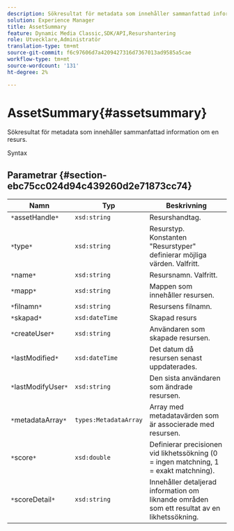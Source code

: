```yaml
---
description: Sökresultat för metadata som innehåller sammanfattad information om en resurs.
solution: Experience Manager
title: AssetSummary
feature: Dynamic Media Classic,SDK/API,Resurshantering
role: Utvecklare,Administratör
translation-type: tm+mt
source-git-commit: f6c97606d7a4209427316d7367013ad9585a5cae
workflow-type: tm+mt
source-wordcount: '131'
ht-degree: 2%

---
```



# AssetSummary{#assetsummary}

Sökresultat för metadata som innehåller sammanfattad information om en resurs.

Syntax

## Parametrar {#section-ebc75cc024d94c439260d2e71873cc74}

| Namn | Typ | Beskrivning |
|---|---|---|
| `*`assetHandle`*` | `xsd:string` | Resurshandtag. |
| `*`type`*` | `xsd:string` | Resurstyp. Konstanten &quot;Resurstyper&quot; definierar möjliga värden. Valfritt. |
| `*`name`*` | `xsd:string` | Resursnamn. Valfritt. |
| `*`mapp`*` | `xsd:string` | Mappen som innehåller resursen. |
| `*`filnamn`*` | `xsd:string` | Resursens filnamn. |
| `*`skapad`*` | `xsd:dateTime` | Skapad resurs |
| `*`createUser`*` | `xsd:string` | Användaren som skapade resursen. |
| `*`lastModified`*` | `xsd:dateTime` | Det datum då resursen senast uppdaterades. |
| `*`lastModifyUser`*` | `xsd:string` | Den sista användaren som ändrade resursen. |
| `*`metadataArray`*` | `types:MetadataArray` | Array med metadatavärden som är associerade med resursen. |
| `*`score`*` | `xsd:double` | Definierar precisionen vid likhetssökning (0 = ingen matchning, 1 = exakt matchning). |
| `*`scoreDetail`*` | `xsd:string` | Innehåller detaljerad information om liknande områden som ett resultat av en likhetssökning. |

